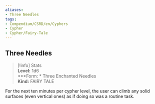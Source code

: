```yaml
---
aliases:
- Three Needles
tags:
- Compendium/CSRD/en/Cyphers
- Cypher
- Cypher/Fairy-Tale
---
```


  
## Three Needles  
>[!info] Stats  
> **Level:** 1d6  
> ***Form: * Three Enchanted Needles  
> **Kind:** FAIRY TALE
  
For the next ten minutes per cypher level, the user can climb any solid surfaces (even vertical ones) as if doing so was a routine task.